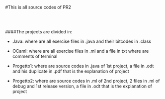 #This is all source codes of PR2

<br />
<br />

####The projects are divided in:

* Java: where are all exercise files in .java and their bitcodes in .class

* OCaml: where are all exercise files in .ml and a file in txt where are comments of terminal

* Progetto1: where are source codes in .java of 1st project, a file in .odt and his duplicate in .pdf that is the explanation of project

* Progetto2: where are source codes in .ml of 2nd project, 2 files in .ml of debug and 1st release version, a file in .odt that is the explanation of project
